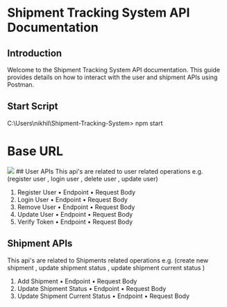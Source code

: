 # Shipment Tracking System API Documentation

## Introduction
Welcome to the Shipment Tracking System API documentation. This guide provides details on how to interact with the user and shipment APIs using Postman.

## Start Script
 C:\Users\nikhil\Shipment-Tracking-System> npm start

# Base URL
<img src='https://nikhil-jangde.github.io/githost/base-url.png'>
## User APIs
This api's are related to user related operations e.g. (register user , login user , delete user , update user)

1. Register User
   • Endpoint
   • Request Body
2. Login User
   • Endpoint
   • Request Body
3. Remove User
   • Endpoint
   • Request Body
4. Update User
   • Endpoint
   • Request Body
5. Verify Token
   • Endpoint
   • Request Body

## Shipment APIs
This api's are related to Shipments related operations e.g. (create new shipment , update shipment status , update shipment current status )

1. Add Shipment
   • Endpoint
   • Request Body
2. Update Shipment Status
   • Endpoint
   • Request Body
3. Update Shipment Current Status
   • Endpoint
   • Request Body



